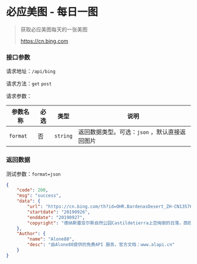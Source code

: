 # 必应美图 - 每日一图

> 获取必应美图每天的一张美图
>
> https://cn.bing.com



### 接口参数

请求地址：`/api/bing`

请求方法：`get`  `post`

请求参数：

| 参数名称 | 必选 |类型|说明|
| -------- | ---- |----|----|
| `format` | 否 | `string` |返回数据类型。可选：`json` ，默认直接返回图片|

### 返回数据

测试参数：`format=json`

```json
{
    "code": 200,
    "msg": "success",
    "data": {
        "url": "https://cn.bing.com/th?id=OHR.BardenasDesert_ZH-CN1357611840_1920x1080.jpg&rf=LaDigue_1920x1080.jpg&pid=hp",
        "startdate": "20190926",
        "enddate": "20190927",
        "copyright": "德纳斯雷亚尔斯自然公园Castildetierra上空绚丽的日落，西班牙纳瓦拉 (© Inigofotografia/iStock/Getty Images Plus)"
    },
    "Author": {
        "name": "Alone88",
        "desc": "由Alone88提供的免费API 服务，官方文档：www.alapi.cn"
    }
}
```



